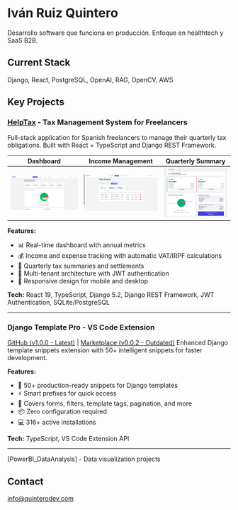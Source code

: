 # Iván Ruiz Quintero

Desarrollo software que funciona en producción.
Enfoque en healthtech y SaaS B2B.

## Current Stack

Django, React, PostgreSQL, OpenAI, RAG, OpenCV, AWS

## Key Projects

### [HelpTax](https://github.com/QuinteroDev/helptax) - Tax Management System for Freelancers
Full-stack application for Spanish freelancers to manage their quarterly tax obligations. Built with React + TypeScript and Django REST Framework.

| Dashboard | Income Management | Quarterly Summary |
|:---------:|:-----------------:|:-----------------:|
| ![Dashboard](https://github.com/QuinteroDev/helptax/blob/main/screenshots/dashboard.png) | ![Ingresos](https://github.com/QuinteroDev/helptax/blob/main/screenshots/ingresos.png) | ![Resumen](https://github.com/QuinteroDev/helptax/blob/main/screenshots/resumen.png) |

**Features:**
- 📊 Real-time dashboard with annual metrics
- 💰 Income and expense tracking with automatic VAT/IRPF calculations  
- 📄 Quarterly tax summaries and settlements
- 🔐 Multi-tenant architecture with JWT authentication
- 📱 Responsive design for mobile and desktop

**Tech:** React 19, TypeScript, Django 5.2, Django REST Framework, JWT Authentication, SQLite/PostgreSQL

---

### Django Template Pro - VS Code Extension
[GitHub (v1.0.0 - Latest)](https://github.com/QuinteroDev/djtemplates-autocomplete) | [Marketplace (v0.0.2 - Outdated)](https://marketplace.visualstudio.com/items?itemName=quinterodev.djtemplates-autocomplete)
Enhanced Django template snippets extension with 50+ intelligent snippets for faster development.

**Features:**
- 🚀 50+ production-ready snippets for Django templates
- ⚡ Smart prefixes for quick access
- 🎯 Covers forms, filters, template tags, pagination, and more
- 📦 Zero configuration required
- 💻 316+ active installations

**Tech:** TypeScript, VS Code Extension API

---

[PowerBI_DataAnalysis] - Data visualization projects

## Contact
info@quinterodev.com

